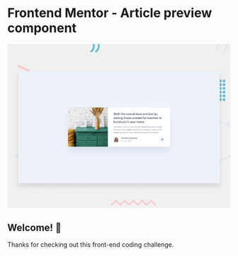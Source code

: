 # Frontend Mentor - Article preview component

![Design preview for the Article preview component coding challenge](./design/desktop-preview.jpg)

## Welcome! 👋

Thanks for checking out this front-end coding challenge.
